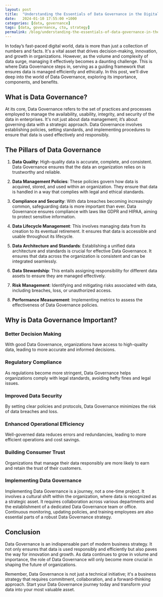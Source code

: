 ```yaml
---
layout: post
title:  "Understanding the Essentials of Data Governance in the Digital Age"
date:   2024-01-10 17:55:00 +1000
categories: [data, governance]
tags: [data, governance, cto, strategy]
permalink: /blog/understanding-the-essentials-of-data-governance-in-the-digital-age/
---
```



In today’s fast-paced digital world, data is more than just a collection of numbers and facts. It's a vital asset that drives decision-making, innovation, and growth in organizations. However, as the volume and complexity of data surge, managing it effectively becomes a daunting challenge. This is where Data Governance steps in, serving as a guiding framework that ensures data is managed efficiently and ethically. In this post, we’ll dive deep into the world of Data Governance, exploring its importance, components, and benefits.


## What is Data Governance?
At its core, Data Governance refers to the set of practices and processes employed to manage the availability, usability, integrity, and security of the data in enterprises. It's not just about data management; it’s about governing data with a strategic approach. Data Governance involves establishing policies, setting standards, and implementing procedures to ensure that data is used effectively and responsibly.

## The Pillars of Data Governance

 1. **Data Quality**: High-quality data is accurate, complete, and consistent. Data Governance ensures that the data an organization relies on is trustworthy and reliable.

 2. **Data Management Policies**: These policies govern how data is acquired, stored, and used within an organization. They ensure that data is handled in a way that complies with legal and ethical standards.

 3. **Compliance and Security**: With data breaches becoming increasingly common, safeguarding data is more important than ever. Data Governance ensures compliance with laws like GDPR and HIPAA, aiming to protect sensitive information.

 4. **Data Lifecycle Management**: This involves managing data from its creation to its eventual retirement. It ensures that data is accessible and usable throughout its lifecycle.

 5. **Data Architecture and Standards**: Establishing a unified data architecture and standards is crucial for effective Data Governance. It ensures that data across the organization is consistent and can be integrated seamlessly.

 6. **Data Stewardship**: This entails assigning responsibility for different data assets to ensure they are managed effectively.

 7. **Risk Management**: Identifying and mitigating risks associated with data, including breaches, loss, or unauthorized access.

 8. **Performance Measurement**: Implementing metrics to assess the effectiveness of Data Governance policies.



## Why is Data Governance Important?

### Better Decision Making
With good Data Governance, organizations have access to high-quality data, leading to more accurate and informed decisions.


### Regulatory Compliance
As regulations become more stringent, Data Governance helps organizations comply with legal standards, avoiding hefty fines and legal issues.


### Improved Data Security
By setting clear policies and protocols, Data Governance minimizes the risk of data breaches and loss.


### Enhanced Operational Efficiency
Well-governed data reduces errors and redundancies, leading to more efficient operations and cost savings.


### Building Consumer Trust
Organizations that manage their data responsibly are more likely to earn and retain the trust of their customers.


### Implementing Data Governance
Implementing Data Governance is a journey, not a one-time project. It involves a cultural shift within the organization, where data is recognized as a strategic asset. It requires collaboration across various departments and the establishment of a dedicated Data Governance team or office. Continuous monitoring, updating policies, and training employees are also essential parts of a robust Data Governance strategy.


## Conclusion
Data Governance is an indispensable part of modern business strategy. It not only ensures that data is used responsibly and efficiently but also paves the way for innovation and growth. As data continues to grow in volume and importance, the role of Data Governance will only become more crucial in shaping the future of organizations.

Remember, Data Governance is not just a technical initiative; it's a business strategy that requires commitment, collaboration, and a forward-thinking approach. Start your Data Governance journey today and transform your data into your most valuable asset.





